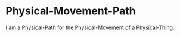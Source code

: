 # Physical-Movement-Path

I am a [Physical-Path](10000047.md) for the [Physical-Movement](10000043.md) of a [Physical-Thing](60003.md).